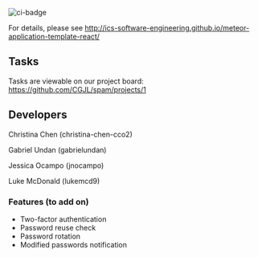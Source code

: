 ![ci-badge](https://github.com/ics-software-engineering/meteor-application-template-react/workflows/ci-meteor-application-template-react/badge.svg)

For details, please see http://ics-software-engineering.github.io/meteor-application-template-react/

## Tasks
Tasks are viewable on our project board:
https://github.com/CGJL/spam/projects/1

## Developers
Christina Chen (christina-chen-cco2)

Gabriel Undan (gabrielundan)

Jessica Ocampo (jnocampo)

Luke McDonald (lukemcd9)

### Features (to add on)
* Two-factor authentication
* Password reuse check
* Password rotation
* Modified passwords notification

